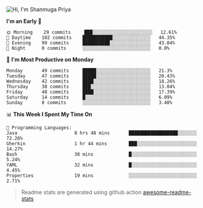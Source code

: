 ![Hi, I'm Shanmuga Priya](https://user-images.githubusercontent.com/11372997/114503533-1a245100-9c4b-11eb-84a1-8417915a46ba.gif)

<!--START_SECTION:waka-->
**I'm an Early 🐤** 

```text
🌞 Morning    29 commits     ███░░░░░░░░░░░░░░░░░░░░░░   12.61% 
🌆 Daytime    102 commits    ███████████░░░░░░░░░░░░░░   44.35% 
🌃 Evening    99 commits     ██████████░░░░░░░░░░░░░░░   43.04% 
🌙 Night      0 commits      ░░░░░░░░░░░░░░░░░░░░░░░░░   0.0%

```
📅 **I'm Most Productive on Monday** 

```text
Monday       49 commits     █████░░░░░░░░░░░░░░░░░░░░   21.3% 
Tuesday      47 commits     █████░░░░░░░░░░░░░░░░░░░░   20.43% 
Wednesday    42 commits     ████░░░░░░░░░░░░░░░░░░░░░   18.26% 
Thursday     30 commits     ███░░░░░░░░░░░░░░░░░░░░░░   13.04% 
Friday       40 commits     ████░░░░░░░░░░░░░░░░░░░░░   17.39% 
Saturday     14 commits     █░░░░░░░░░░░░░░░░░░░░░░░░   6.09% 
Sunday       8 commits      ░░░░░░░░░░░░░░░░░░░░░░░░░   3.48%

```


📊 **This Week I Spent My Time On** 

```text
💬 Programming Languages: 
Java                     8 hrs 48 mins       ██████████████████░░░░░░░   72.26% 
Gherkin                  1 hr 44 mins        ███░░░░░░░░░░░░░░░░░░░░░░   14.27% 
Bash                     38 mins             █░░░░░░░░░░░░░░░░░░░░░░░░   5.24% 
YAML                     32 mins             █░░░░░░░░░░░░░░░░░░░░░░░░   4.45% 
Properties               19 mins             ░░░░░░░░░░░░░░░░░░░░░░░░░   2.71%

```


<!--END_SECTION:waka-->
> Readme stats are generated using github action [awesome-readme-stats](https://github.com/anmol098/waka-readme-stats)
<!--
**Shanmugapriya03/Shanmugapriya03** is a ✨ _special_ ✨ repository because its `README.md` (this file) appears on your GitHub profile.

Here are some ideas to get you started:

- 🔭 I’m currently working on ...
- 🌱 I’m currently learning ...
- 👯 I’m looking to collaborate on ...
- 🤔 I’m looking for help with ...
- 💬 Ask me about ...
- 📫 How to reach me: ...
- 😄 Pronouns: ...
- ⚡ Fun fact: ...
-->

